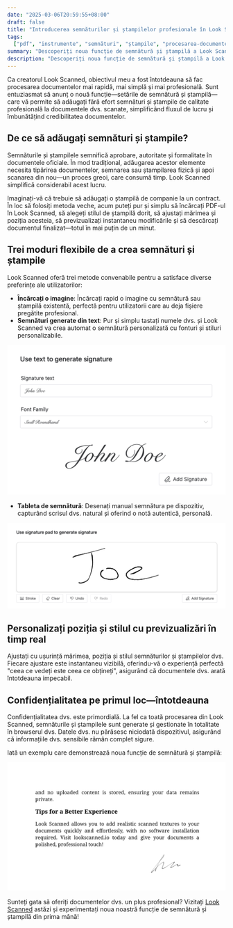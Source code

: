 ```yaml
---
date: "2025-03-06T20:59:55+08:00"
draft: false
title: "Introducerea semnăturilor și ștampilelor profesionale în Look Scanned"
tags:
  ["pdf", "instrumente", "semnături", "ștampile", "procesarea-documentelor", "funcții"]
summary: "Descoperiți noua funcție de semnătură și ștampilă a Look Scanned care vă permite să adăugați semnături și ștampile profesionale la documentele dvs. direct în browser. Aflați despre metodele multiple de creare a semnăturilor, opțiunile de personalizare și procesarea centrată pe confidențialitate."
description: "Descoperiți noua funcție de semnătură și ștampilă a Look Scanned care vă permite să adăugați semnături și ștampile profesionale la documentele dvs. direct în browser. Aflați despre metodele multiple de creare a semnăturilor, opțiunile de personalizare și procesarea centrată pe confidențialitate."
---
```


Ca creatorul Look Scanned, obiectivul meu a fost întotdeauna să fac procesarea documentelor mai rapidă, mai simplă și mai profesională. Sunt entuziasmat să anunț o nouă funcție—setările de semnătură și ștampilă—care vă permite să adăugați fără efort semnături și ștampile de calitate profesională la documentele dvs. scanate, simplificând fluxul de lucru și îmbunătățind credibilitatea documentelor.

## De ce să adăugați semnături și ștampile?

Semnăturile și ștampilele semnifică aprobare, autoritate și formalitate în documentele oficiale. În mod tradițional, adăugarea acestor elemente necesita tipărirea documentelor, semnarea sau ștampilarea fizică și apoi scanarea din nou—un proces greoi, care consumă timp. Look Scanned simplifică considerabil acest lucru.

Imaginați-vă că trebuie să adăugați o ștampilă de companie la un contract. În loc să folosiți metoda veche, acum puteți pur și simplu să încărcați PDF-ul în Look Scanned, să alegeți stilul de ștampilă dorit, să ajustați mărimea și poziția acesteia, să previzualizați instantaneu modificările și să descărcați documentul finalizat—totul în mai puțin de un minut.

## Trei moduri flexibile de a crea semnături și ștampile

Look Scanned oferă trei metode convenabile pentru a satisface diverse preferințe ale utilizatorilor:

- **Încărcați o imagine**: Încărcați rapid o imagine cu semnătură sau ștampilă existentă, perfectă pentru utilizatorii care au deja fișiere pregătite profesional.
- **Semnături generate din text**: Pur și simplu tastați numele dvs. și Look Scanned va crea automat o semnătură personalizată cu fonturi și stiluri personalizabile.

![Exemplu de semnătură generată din text](./use-text-to-generate-signature-example.webp)

- **Tableta de semnătură**: Desenați manual semnătura pe dispozitiv, capturând scrisul dvs. natural și oferind o notă autentică, personală.

![Exemplu de tabletă de semnătură](./use-signature-pad-to-generate-signature-example.webp)

## Personalizați poziția și stilul cu previzualizări în timp real

Ajustați cu ușurință mărimea, poziția și stilul semnăturilor și ștampilelor dvs. Fiecare ajustare este instantaneu vizibilă, oferindu-vă o experiență perfectă "ceea ce vedeți este ceea ce obțineți", asigurând că documentele dvs. arată întotdeauna impecabil.

## Confidențialitatea pe primul loc—întotdeauna

Confidențialitatea dvs. este primordială. La fel ca toată procesarea din Look Scanned, semnăturile și ștampilele sunt generate și gestionate în totalitate în browserul dvs. Datele dvs. nu părăsesc niciodată dispozitivul, asigurând că informațiile dvs. sensibile rămân complet sigure.

Iată un exemplu care demonstrează noua funcție de semnătură și ștampilă:

![Exemplu de semnătură și ștampilă](./signature-and-stamp-example.webp)

Sunteți gata să oferiți documentelor dvs. un plus profesional? Vizitați [Look Scanned](https://lookscanned.io) astăzi și experimentați noua noastră funcție de semnătură și ștampilă din prima mână!